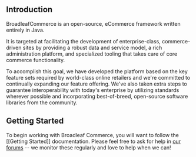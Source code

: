 ## Introduction

BroadleafCommerce is an open-source, eCommerce framework written entirely in Java.

It is targeted at facilitating the development of enterprise-class, commerce-driven sites by providing a robust data and service model, a rich administration platform, and specialized tooling that takes care of core commerce functionality.

To accomplish this goal, we have developed the platform based on the key feature sets required by world-class online retailers and we're committed to continually expanding our feature offering. We've also taken extra steps to guarantee interoperability with today's enterprise by utilizing standards wherever possible and incorporating best-of-breed, open-source software libraries from the community.

## Getting Started

To begin working with Broadleaf Commerce, you will want to follow the [[Getting Started]] documentation. Please feel free to ask for help in [our forums](http://forum.broadleafcommerce.org/) -- we monitor these regularly and love to help when we can!

